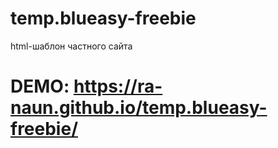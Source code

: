 # temp.blueasy-freebie
html-шаблон частного сайта

# DEMO: https://ra-naun.github.io/temp.blueasy-freebie/

